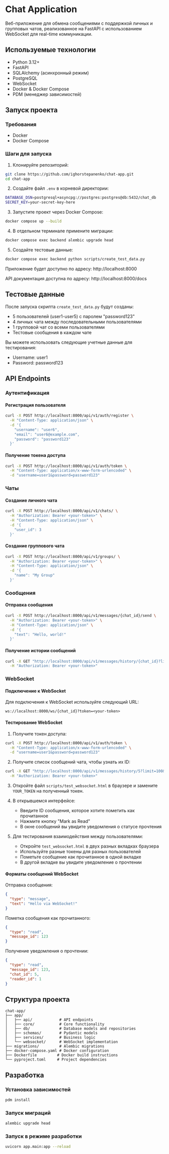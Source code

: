 # Chat Application

Веб-приложение для обмена сообщениями с поддержкой личных и групповых чатов, реализованное на FastAPI с использованием WebSocket для real-time коммуникации.

## Используемые технологии

- Python 3.12+
- FastAPI
- SQLAlchemy (асинхронный режим)
- PostgreSQL
- WebSocket
- Docker & Docker Compose
- PDM (менеджер зависимостей)

## Запуск проекта

### Требования

- Docker
- Docker Compose

### Шаги для запуска

1. Клонируйте репозиторий:
```bash
git clone https://github.com/ighorstepanenko/chat-app.git
cd chat-app
```

2. Создайте файл `.env` в корневой директории:
```bash
DATABASE_DSN=postgresql+asyncpg://postgres:postgres@db:5432/chat_db
SECRET_KEY=your-secret-key-here
```

3. Запустите проект через Docker Compose:
```bash
docker compose up --build
```

4. В отдельном терминале примените миграции:
```bash
docker compose exec backend alembic upgrade head
```

5. Создайте тестовые данные:
```bash
docker compose exec backend python scripts/create_test_data.py
```

Приложение будет доступно по адресу: http://localhost:8000

API документация доступна по адресу: http://localhost:8000/docs

## Тестовые данные

После запуска скрипта `create_test_data.py` будут созданы:

- 5 пользователей (user1-user5) с паролем "password123"
- 4 личных чата между последовательными пользователями
- 1 групповой чат со всеми пользователями
- Тестовые сообщения в каждом чате

Вы можете использовать следующие учетные данные для тестирования:
- Username: user1
- Password: password123

## API Endpoints

### Аутентификация

#### Регистрация пользователя
```bash
curl -X POST http://localhost:8000/api/v1/auth/register \
  -H "Content-Type: application/json" \
  -d '{
    "username": "user6",
    "email": "user6@example.com",
    "password": "password123"
  }'
```

#### Получение токена доступа
```bash
curl -X POST http://localhost:8000/api/v1/auth/token \
  -H "Content-Type: application/x-www-form-urlencoded" \
  -d "username=user1&password=password123"
```

### Чаты

#### Создание личного чата
```bash
curl -X POST http://localhost:8000/api/v1/chats/ \
  -H "Authorization: Bearer <your-token>" \
  -H "Content-Type: application/json" \
  -d '{
    "user_id": 3
  }'
```

#### Создание группового чата
```bash
curl -X POST http://localhost:8000/api/v1/groups/ \
  -H "Authorization: Bearer <your-token>" \
  -H "Content-Type: application/json" \
  -d '{
    "name": "My Group"
  }'
```

### Сообщения

#### Отправка сообщения
```bash
curl -X POST http://localhost:8000/api/v1/messages/{chat_id}/send \
  -H "Authorization: Bearer <your-token>" \
  -H "Content-Type: application/json" \
  -d '{
    "text": "Hello, world!"
  }'
```

#### Получение истории сообщений
```bash
curl -X GET "http://localhost:8000/api/v1/messages/history/{chat_id}?limit=100&offset=0" \
  -H "Authorization: Bearer <your-token>"
```

### WebSocket

#### Подключение к WebSocket

Для подключения к WebSocket используйте следующий URL:
```
ws://localhost:8000/ws/{chat_id}?token=<your-token>
```

#### Тестирование WebSocket

1. Получите токен доступа:
```bash
curl -X POST http://localhost:8000/api/v1/auth/token \
  -H "Content-Type: application/x-www-form-urlencoded" \
  -d "username=user1&password=password123"
```

2. Получите список сообщений чата, чтобы узнать их ID:
```bash
curl -X GET "http://localhost:8000/api/v1/messages/history/5?limit=100&offset=0" \
  -H "Authorization: Bearer <your-token>"
```

3. Откройте файл `scripts/test_websocket.html` в браузере и замените `YOUR_TOKEN` на полученный токен.

4. В открывшемся интерфейсе:
   - Введите ID сообщения, которое хотите пометить как прочитанное
   - Нажмите кнопку "Mark as Read"
   - В окне сообщений вы увидите уведомления о статусе прочтения

5. Для тестирования взаимодействия между пользователями:
   - Откройте `test_websocket.html` в двух разных вкладках браузера
   - Используйте разные токены для разных пользователей
   - Пометьте сообщение как прочитанное в одной вкладке
   - В другой вкладке вы увидите уведомление о прочтении

#### Форматы сообщений WebSocket

Отправка сообщения:
```json
{
  "type": "message",
  "text": "Hello via WebSocket!"
}
```

Пометка сообщения как прочитанного:
```json
{
  "type": "read",
  "message_id": 123
}
```

Получение уведомления о прочтении:
```json
{
  "type": "read",
  "message_id": 123,
  "chat_id": 5,
  "reader_id": 1
}
```

## Структура проекта

```
chat-app/
├── app/
│   ├── api/            # API endpoints
│   ├── core/           # Core functionality
│   ├── db/             # Database models and repositories
│   ├── schemas/        # Pydantic models
│   ├── services/       # Business logic
│   └── websocket/      # WebSocket implementation
├── migrations/         # Alembic migrations
├── docker-compose.yaml # Docker configuration
├── Dockerfile         # Docker build instructions
└── pyproject.toml     # Project dependencies
```

## Разработка

### Установка зависимостей

```bash
pdm install
```

### Запуск миграций

```bash
alembic upgrade head
```

### Запуск в режиме разработки

```bash
uvicorn app.main:app --reload
```
